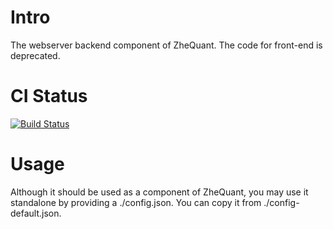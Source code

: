 # Intro
The webserver backend component of ZheQuant. The code for front-end is deprecated.

# CI Status
[![Build Status](https://img.shields.io/travis/feng-zhe/ZheQuant-webserver-backend/master.svg)](https://travis-ci.org/feng-zhe/ZheQuant-webserver-backend)

# Usage
Although it should be used as a component of ZheQuant, you may use it standalone by providing a ./config.json. You can copy it from ./config-default.json.
